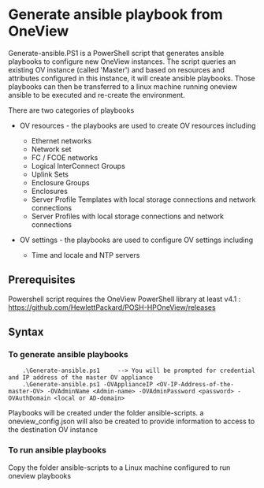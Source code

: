 # Generate ansible playbook from OneView

Generate-ansible.PS1 is a PowerShell script that generates ansible playbooks to configure new OneView instances. The script queries an existing OV instance (called 'Master') and based on resources and attributes configured in this instance, it will create ansible playbooks. Those playbooks can then be transferred to a linux machine running oneview ansible to be executed and re-create the environment. 

There are two categories of playbooks
* OV resources - the playbooks are used to create OV resources including
    * Ethernet networks
    * Network set
    * FC / FCOE networks
    * Logical InterConnect Groups
    * Uplink Sets
    * Enclosure Groups
    * Enclosures
    * Server Profile Templates with local storage connections and network connections
    * Server Profiles with local storage connections and network connections

* OV settings - the playbooks are used to configure OV settings including  
    * Time and locale and NTP servers



## Prerequisites
Powershell script requires the OneView PowerShell library at least v4.1 : https://github.com/HewlettPackard/POSH-HPOneView/releases


## Syntax

### To generate ansible playbooks

```
    .\Generate-ansible.ps1     --> You will be prompted for credential and IP address of the master OV appliance
    .\Generate-ansible.ps1 -OVApplianceIP <OV-IP-Address-of-the-master-OV> -OVAdminName <Admin-name> -OVAdminPassword <password> -OVAuthDomain <local or AD-domain>

```
Playbooks will be created under the folder ansible-scripts. a oneview_config.json will also be created to provide information to access to the destination OV instance

### To run ansible playbooks
Copy the folder ansible-scripts to a Linux machine configured to run oneview playbooks
